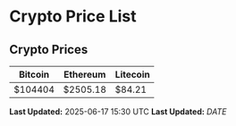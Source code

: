 # Crypto Price List

## Crypto Prices
| Bitcoin | Ethereum | Litecoin |
| ------- | -------- | -------- |
| $104404 | $2505.18 | $84.21 |
**Last Updated:** 2025-06-17 15:30 UTC
**Last Updated:** $DATE$
